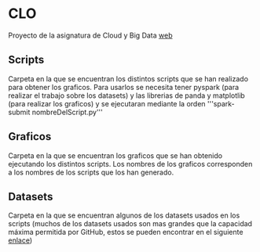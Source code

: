 # CLO
Proyecto de la asignatura de Cloud y Big Data
[web](https://tiberiuss.github.io/CLO/)
## Scripts
Carpeta en la que se encuentran los distintos scripts que se han realizado para obtener los graficos. Para usarlos se necesita tener pyspark (para realizar el trabajo sobre los datasets) y las librerias de panda y matplotlib (para realizar los graficos) y se ejecutaran mediante la orden '''spark-submit nombreDelScript.py'''
## Graficos
Carpeta en la que se encuentran los graficos que se han obtenido ejecutando los distintos scripts. Los nombres de los graficos corresponden a los nombres de los scripts que los han generado.
## Datasets
Carpeta en la que se encuentran algunos de los datasets usados en los scripts (muchos de los datasets usados son mas grandes que la capacidad máxima permitida por GitHub, estos se pueden encontrar en el siguiente [enlace](https://github.com/GoogleCloudPlatform/covid-19-open-data))
